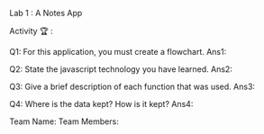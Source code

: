 Lab 1 : A Notes App

Activity 🏆 :

Q1: For this application, you must create a flowchart.
Ans1:

Q2: State the javascript technology you have learned.
Ans2:

Q3: Give a brief description of each function that was used.
Ans3:

Q4: Where is the data kept? How is it kept?
Ans4:



Team Name:
Team Members:
